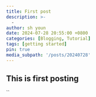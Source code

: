 ```yaml
---
title: First post
description: >-
  -
author: sh youn
date: 2024-07-28 20:55:00 +0800
categories: [Blogging, Tutorial]
tags: [getting started]
pin: true
media_subpath: '/posts/20240728'
---
```


 ## This is first posting

``
